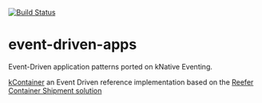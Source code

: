 [![Build Status](https://travis-ci.com/IBM/event-driven-apps.svg?branch=master)](https://travis-ci.com/IBM/event-driven-apps)
# event-driven-apps

Event-Driven application patterns ported on kNative Eventing. 

[kContainer](kcontainer/README.md) an Event Driven reference implementation
based on the [Reefer Container Shipment solution](https://github.com/ibm-cloud-architecture/refarch-kc)  

